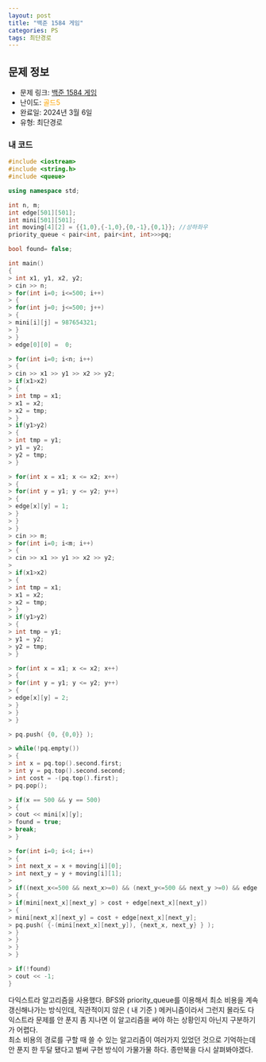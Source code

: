 ```yaml
---
layout: post
title: "백준 1584 게임"
categories: PS
tags: 최단경로
---
```


## 문제 정보
- 문제 링크: [백준 1584 게임](https://www.acmicpc.net/problem/1584)
- 난이도: <span style="color:#FFA500">골드5</span>
- 완료일: 2024년 3월 6일
- 유형: 최단경로

### 내 코드

```C++
#include <iostream>
#include <string.h>
#include <queue>

using namespace std;

int n, m;
int edge[501][501];
int mini[501][501];
int moving[4][2] = {{1,0},{-1,0},{0,-1},{0,1}}; //상하좌우
priority_queue < pair<int, pair<int, int>>>pq;

bool found= false;

int main()
{  
> int x1, y1, x2, y2;
> cin >> n;
> for(int i=0; i<=500; i++)
> {
> for(int j=0; j<=500; j++)
> {
> mini[i][j] = 987654321;
> }
> }
> edge[0][0] =  0;

> for(int i=0; i<n; i++)
> {
> cin >> x1 >> y1 >> x2 >> y2;
> if(x1>x2)
> {
> int tmp = x1;
> x1 = x2;
> x2 = tmp;
> }
> if(y1>y2)
> {
> int tmp = y1;
> y1 = y2;
> y2 = tmp;
> }

> for(int x = x1; x <= x2; x++)
> {
> for(int y = y1; y <= y2; y++)
> {
> edge[x][y] = 1;
> }
> }
> }
> cin >> m;
> for(int i=0; i<m; i++)
> {
> cin >> x1 >> y1 >> x2 >> y2;
> 
> if(x1>x2)
> {
> int tmp = x1;
> x1 = x2;
> x2 = tmp;
> }
> if(y1>y2)
> {
> int tmp = y1;
> y1 = y2;
> y2 = tmp;
> }

> for(int x = x1; x <= x2; x++)
> {
> for(int y = y1; y <= y2; y++)
> {
> edge[x][y] = 2;
> }
> }
> }

> pq.push( {0, {0,0}} );

> while(!pq.empty())
> {
> int x = pq.top().second.first;
> int y = pq.top().second.second;
> int cost = -(pq.top().first);
> pq.pop();

> if(x == 500 && y == 500)
> {
> cout << mini[x][y];
> found = true;
> break;
> }

> for(int i=0; i<4; i++)
> {
> int next_x = x + moving[i][0];
> int next_y = y + moving[i][1];
> 
> if((next_x<=500 && next_x>=0) && (next_y<=500 && next_y >=0) && edge[next_x][next_y]<2)
> {
> if(mini[next_x][next_y] > cost + edge[next_x][next_y])
> {
> mini[next_x][next_y] = cost + edge[next_x][next_y];
> pq.push( {-(mini[next_x][next_y]), {next_x, next_y} } );
> }
> }
> }
> }

> if(!found)
> cout << -1;
}
```

다익스트라 알고리즘을 사용했다. BFS와 priority_queue를 이용해서 최소 비용을 계속 갱신해나가는 방식인데, 직관적이지 않은 ( 내 기준 ) 메커니즘이라서 그런지 몰라도 다익스트라 문제를 안 푼지 좀 지나면 이 알고리즘을 써야 하는 상황인지 아닌지 구분하기가 어렵다.  
최소 비용의 경로를 구할 때 쓸 수 있는 알고리즘이 여러가지 있었던 것으로 기억하는데   
안 푼지 한 두달 됐다고 벌써 구현 방식이 가물가물 하다. 종만북을 다시 살펴봐야겠다.  

